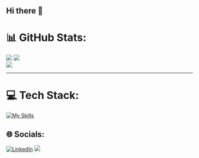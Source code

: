 ## Hi there 👋

# 📊 GitHub Stats:
![](https://github-readme-stats.vercel.app/api?username=fluxxy54&theme=dark&hide_border=false&include_all_commits=false&count_private=false)
![](https://github-readme-streak-stats.herokuapp.com/?user=fluxxy54&theme=dark&hide_border=false)<br/>
![](https://github-readme-stats.vercel.app/api/top-langs/?username=fluxxy54&theme=dark&hide_border=false&include_all_commits=false&count_private=false&layout=compact)

---

# 💻 Tech Stack:

[![My Skills](https://skillicons.dev/icons?i=cpp,cs,html,css,bootstrap,latex,notion,windows)](https://skillicons.dev)


## 🌐 Socials:
[![LinkedIn](https://img.shields.io/badge/LinkedIn-%230077B5.svg?logo=linkedin&logoColor=white)](https://linkedin.com/in/https://www.linkedin.com/in/youssef-amr-/) 
[![](https://visitcount.itsvg.in/api?id=fluxxy54&icon=0&color=0)](https://visitcount.itsvg.in)


